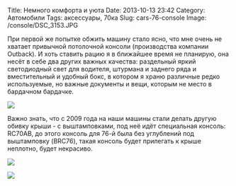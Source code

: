 Title: Немного комфорта и уюта
Date: 2013-10-13 23:42
Category: Автомобили
Tags: аксессуары, 70ка
Slug: cars-76-console
Image: /console/DSC_3153.JPG

При первой же попытке обжить машину стало ясно, что мне очень не хватает привычной потолочной консоли (производства компании Outback). И хоть ставить рацию я в ближайшее время не планирую, она несёт в себе два других важных качества: раздельный яркий светодиодный свет для водителя, штурмана и заднего ряда и вместительный и удобный бокс, в котором я храню различные редко используемые, но важные документы и вещи, которым не место в бардачном бардачке.

<!-- PELICAN_END_SUMMARY -->

![]({attach}console/DSC_3152.JPG)

Важно знать, что с 2009 года на наши машины стали делать другую обивку крыши - с выштамповками, под неё идёт специальная консоль: RC70AB, до этого консоль для 76-й была без углублений под выштамповку (BRC76), такая консоль будет прилегать к крыше неплотно, будет некрасиво.

![]({attach}console/DSC_3151.JPG)

![]({attach}console/DSC_3153.JPG)
